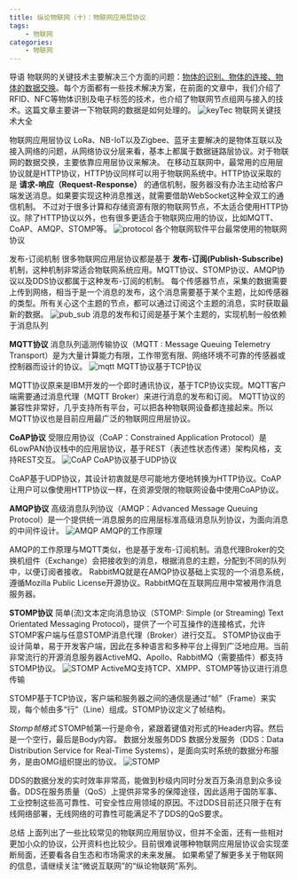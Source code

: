```yaml
---
title: 纵论物联网（十）：物联网应用层协议
tags:
    - 物联网
categories:
    - 物联网
---
```


导语
物联网的关键技术主要解决三个方面的问题：<u>物体的识别、物体的连接、物体的数据交换</u>。每个方面都有一些技术解决方案，在前面的文章中，我们介绍了RFID、NFC等物体识别及电子标签的技术，也介绍了物联网节点组网与接入的技术。这篇文章主要讲一下物联网的数据是如何处理的。
![keyTec](http://ovfro7ddi.bkt.clouddn.com/%E7%89%A9%E8%81%94%E7%BD%91%E5%BA%94%E7%94%A8%E5%B1%82%E5%8D%8F%E8%AE%AE%EF%BC%91.JPEG)
物联网关键技术大全
<!--more-->

物联网应用层协议
LoRa、NB-IoT以及Zigbee、蓝牙主要解决的是物体互联以及接入网络的问题，从网络协议分层来看，基本上都属于数据链路层协议。对于物联网的数据交换，主要依靠应用层协议来解决。
在移动互联网中，最常用的应用层协议就是HTTP协议，HTTP协议同样可以用于物联网系统中。HTTP协议采取的是
__请求-响应（Request-Response）__
的通信机制，服务器没有办法主动给客户端发送消息。如果要实现这种消息推送，就需要借助WebSocket这种全双工的通信机制。
不过对于很多计算和存储资源有限的物联网节点，不太适合使用HTTP协议。除了HTTP协议以外，也有很多更适合于物联网应用的协议，比如MQTT、CoAP、AMQP、STOMP等。
![protocol](http://ovfro7ddi.bkt.clouddn.com/%E7%89%A9%E8%81%94%E7%BD%91%E5%BA%94%E7%94%A8%E5%B1%82%E5%8D%8F%E8%AE%AE%EF%BC%92.JPEG)
各个物联网软件平台最常使用的物联网协议

发布-订阅机制
很多物联网应用层协议都是基于
__发布-订阅(Publish-Subscribe)__
机制，这种机制非常适合物联网系统应用。MQTT协议、STOMP协议、AMQP协议以及DDS协议都属于这种发布-订阅的机制。
每个传感器节点，采集的数据需要上传到网络，相当于是一个消息的发布，这个消息需要基于某个主题，比如传感器的类型。所有关心这个主题的节点，都可以通过订阅这个主题的消息，实时获取最新的数据。
![pub_sub](http://ovfro7ddi.bkt.clouddn.com/%E7%89%A9%E8%81%94%E7%BD%91%E5%BA%94%E7%94%A8%E5%B1%82%E5%8D%8F%E8%AE%AE%EF%BC%93.JPEG)
消息的发布和订阅是基于某个主题的，实现机制一般依赖于消息队列

__MQTT协议__
消息队列遥测传输协议（MQTT : Message Queuing Telemetry Transport）是为大量计算能力有限，工作带宽有限、网络环境不可靠的传感器或控制器而设计的协议。
![mqtt](http://ovfro7ddi.bkt.clouddn.com/%E7%89%A9%E8%81%94%E7%BD%91%E5%BA%94%E7%94%A8%E5%B1%82%E5%8D%8F%E8%AE%AE%EF%BC%94.JPEG)
MQTT协议基于TCP协议

MQTT协议原来是IBM开发的一个即时通讯协议，基于TCP协议实现。MQTT客户端需要通过消息代理（MQTT Broker）来进行消息的发布和订阅。
MQTT协议的兼容性非常好，几乎支持所有平台，可以把各种物联网设备都连接起来。所以MQTT协议也是目前应用最广泛的物联网应用层协议。

__CoAP协议__
受限应用协议（CoAP：Constrained Application Protocol）是6LowPAN协议栈中的应用层协议，基于REST（表述性状态传递）架构风格，支持REST交互。
![CoAP](http://ovfro7ddi.bkt.clouddn.com/%E7%89%A9%E8%81%94%E7%BD%91%E5%BA%94%E7%94%A8%E5%B1%82%E5%8D%8F%E8%AE%AE%EF%BC%95.JPEG)
CoAP协议基于UDP协议

CoAP基于UDP协议，其设计初衷就是尽可能地方便地转换为HTTP协议。CoAP让用户可以像使用HTTP协议一样，在资源受限的物联网设备中使用CoAP协议。

__AMQP协议__
高级消息队列协议（AMQP：Advanced Message Queuing Protocol）是一个提供统一消息服务的应用层标准高级消息队列协议，为面向消息的中间件设计。
![AMQP](http://ovfro7ddi.bkt.clouddn.com/%E7%89%A9%E8%81%94%E7%BD%91%E5%BA%94%E7%94%A8%E5%B1%82%E5%8D%8F%E8%AE%AE%EF%BC%96.JPEG)
AMQP的工作原理

AMQP的工作原理与MQTT类似，也是基于发布-订阅机制。消息代理Broker的交换机组件（Exchange）会把接收到的消息，根据消息的主题，分配到不同的队列中，以便订阅者接收。
RabbitMQ就是在AMQP协议基础上实现的一个消息系统，遵循Mozilla Public License开源协议。RabbitMQ在互联网应用中常被用作消息服务器。

__STOMP协议__
简单(流)文本定向消息协议（STOMP: Simple (or Streaming) Text Orientated Messaging Protocol)，提供了一个可互操作的连接格式，允许STOMP客户端与任意STOMP消息代理（Broker）进行交互。
STOMP协议由于设计简单，易于开发客户端，因此在多种语言和多种平台上得到广泛地应用。当前非常流行的开源消息服务器ActiveMQ、Apollo、RabbitMQ（需要插件）都支持STOMP协议。
![STOMP](http://ovfro7ddi.bkt.clouddn.com/%E7%89%A9%E8%81%94%E7%BD%91%E5%BA%94%E7%94%A8%E5%B1%82%E5%8D%8F%E8%AE%AE%EF%BC%97.JPEG)
ActiveMQ支持TCP、XMPP、STOMP等协议进行消息传输

STOMP基于TCP协议，客户端和服务器之间的通信是通过“帧”（Frame）来实现，每个帧由多“行”（Line）组成。STOMP协议定义了帧结构。

_Stomp帧格式_
STOMP帧第一行是命令，紧跟着键值对形式的Header内容。然后是一个空行，最后是Body内容。
数据分发服务DDS
数据分发服务（DDS：Data Distribution Service for Real-Time Systems），是面向实时系统的数据分布服务，是由OMG组织提出的协议。
![STOMP](http://ovfro7ddi.bkt.clouddn.com/%E7%89%A9%E8%81%94%E7%BD%91%E5%BA%94%E7%94%A8%E5%B1%82%E5%8D%8F%E8%AE%AE%EF%BC%98.JPEG)

DDS的数据分发的实时效率非常高，能做到秒级内同时分发百万条消息到众多设备。DDS在服务质量（QoS）上提供非常多的保障途径，因此适用于国防军事、工业控制这些高可靠性、可安全性应用领域的原因。不过DDS目前还只限于在有线网络部署，无线网络的可靠性可能满足不了DDS的QoS要求。

总结
上面列出了一些比较常见的物联网应用层协议，但并不全面，还有一些相对更加小众的协议，公开资料也比较少。目前很难说哪种物联网应用层协议会实现垄断局面，还要看各自生态和市场需求的未来发展。
如果希望了解更多关于物联网的信息，请继续关注“微说互联网”的“纵论物联网”系列。
